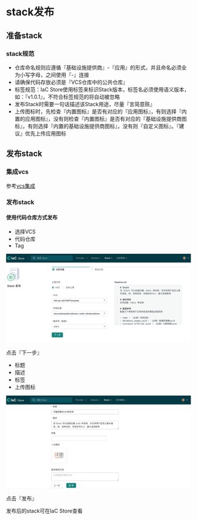 # stack发布

## 准备stack

### stack规范

- 仓库命名规则应遵循『基础设施提供商』-『应用』的形式，并且命名必须全为小写字母，之间使用『-』连接
- 请确保代码存放必须是『VCS仓库中的公共仓库』
- 标签规范：IaC Store使用标签来标识Stack版本，标签名必须使用语义版本，如：『v1.0.1』，不符合标签规范的将自动被忽略
- 发布Stack时需要一句话描述该Stack用途，尽量『言简意赅』
- 上传图标时，先检查『内置图标』是否有对应的『应用图标』，有则选择『内置的应用图标』，没有则检查『内置图标』是否有对应的『基础设施提供商图标』，有则选择『内置的基础设施提供商图标』，没有则『自定义图标』。『建议』优先上传应用图标

## 发布stack

### 集成vcs

参考[vcs集成](./create-vcs.md)

### 发布stack

#### 使用代码仓库方式发布

- 选择VCS
- 代码仓库
- Tag

![img](../images/publish-stack-first.png)

点击『下一步』

- 标题
- 描述
- 标签
- 上传图标

![img](../images/publish-stack-second.png)

点击『发布』

发布后的stack可在IaC Store查看


